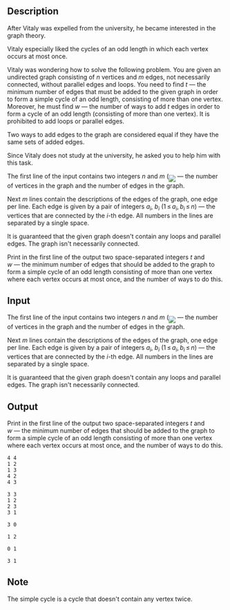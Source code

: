 ## Description

<div><p>After Vitaly was expelled from the university, he became interested in the graph theory.</p><p>Vitaly especially liked the cycles of an odd length in which each vertex occurs at most once.</p><p>Vitaly was wondering how to solve the following problem. You are given an undirected graph consisting of <span class="tex-span"><i>n</i></span> vertices and <span class="tex-span"><i>m</i></span> edges, not necessarily connected, without parallel edges and loops. You need to find <span class="tex-span"><i>t</i></span> — the minimum number of edges that must be added to the given graph in order to form a simple cycle of an odd length, consisting of more than one vertex. Moreover, he must find <span class="tex-span"><i>w</i></span> — the number of ways to add <span class="tex-span"><i>t</i></span> edges in order to form a cycle of an odd length (consisting of more than one vertex). It is prohibited to add loops or parallel edges.</p><p>Two ways to add edges to the graph are considered equal if they have the same sets of added edges.</p><p>Since Vitaly does not study at the university, he asked you to help him with this task.</p></div><div class="input-specification"><p>The first line of the input contains two integers <span class="tex-span"><i>n</i></span> and <span class="tex-span"><i>m</i></span> (<img align="middle" class="tex-formula" src="file://9Q621WEE.png" style="max-width: 100.0%;max-height: 100.0%;">&nbsp;—&nbsp;the number of vertices in the graph and the number of edges in the graph.</p><p>Next <span class="tex-span"><i>m</i></span> lines contain the descriptions of the edges of the graph, one edge per line. Each edge is given by a pair of integers <span class="tex-span"><i>a</i><sub class="lower-index"><i>i</i></sub></span>, <span class="tex-span"><i>b</i><sub class="lower-index"><i>i</i></sub></span> (<span class="tex-span">1 ≤ <i>a</i><sub class="lower-index"><i>i</i></sub>, <i>b</i><sub class="lower-index"><i>i</i></sub> ≤ <i>n</i></span>)&nbsp;—&nbsp;the vertices that are connected by the <span class="tex-span"><i>i</i></span>-th edge. All numbers in the lines are separated by a single space.</p><p>It is guaranteed that the given graph doesn't contain any loops and parallel edges. The graph isn't necessarily connected.</p></div><div class="output-specification"><p>Print in the first line of the output two space-separated integers <span class="tex-span"><i>t</i></span> and <span class="tex-span"><i>w</i></span>&nbsp;—&nbsp;the minimum number of edges that should be added to the graph to form a simple cycle of an odd length consisting of more than one vertex where each vertex occurs at most once, and the number of ways to do this.</p></div>

## Input

<p>The first line of the input contains two integers <span class="tex-span"><i>n</i></span> and <span class="tex-span"><i>m</i></span> (<img align="middle" class="tex-formula" src="file://9Q621WEE.png" style="max-width: 100.0%;max-height: 100.0%;">&nbsp;—&nbsp;the number of vertices in the graph and the number of edges in the graph.</p><p>Next <span class="tex-span"><i>m</i></span> lines contain the descriptions of the edges of the graph, one edge per line. Each edge is given by a pair of integers <span class="tex-span"><i>a</i><sub class="lower-index"><i>i</i></sub></span>, <span class="tex-span"><i>b</i><sub class="lower-index"><i>i</i></sub></span> (<span class="tex-span">1 ≤ <i>a</i><sub class="lower-index"><i>i</i></sub>, <i>b</i><sub class="lower-index"><i>i</i></sub> ≤ <i>n</i></span>)&nbsp;—&nbsp;the vertices that are connected by the <span class="tex-span"><i>i</i></span>-th edge. All numbers in the lines are separated by a single space.</p><p>It is guaranteed that the given graph doesn't contain any loops and parallel edges. The graph isn't necessarily connected.</p>

## Output

<p>Print in the first line of the output two space-separated integers <span class="tex-span"><i>t</i></span> and <span class="tex-span"><i>w</i></span>&nbsp;—&nbsp;the minimum number of edges that should be added to the graph to form a simple cycle of an odd length consisting of more than one vertex where each vertex occurs at most once, and the number of ways to do this.</p>





```input1
4 4
1 2
1 3
4 2
4 3

```




```input2
3 3
1 2
2 3
3 1

```




```input3
3 0

```




```output1
1 2

```




```output2
0 1

```




```output3
3 1

```



## Note

<p>The simple cycle is a cycle that doesn't contain any vertex twice.</p>
